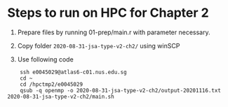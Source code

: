 # Steps to run on HPC for Chapter 2

1. Prepare files by running 01-prep/main.r with parameter necessary.

2. Copy folder `2020-08-31-jsa-type-v2-ch2/` using winSCP

3. Use following code
```
    ssh e0045029@atlas6-c01.nus.edu.sg
    cd ~
    cd /hpctmp2/e0045029
    qsub -q openmp -o 2020-08-31-jsa-type-v2-ch2/output-20201116.txt 2020-08-31-jsa-type-v2-ch2/main.sh
```


